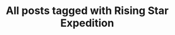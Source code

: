 ---
layout: tag
title: "All posts tagged with Rising Star Expedition"
permalink: /weblog/tags/rising-star-expedition/
taxonomy: Rising Star Expedition
---